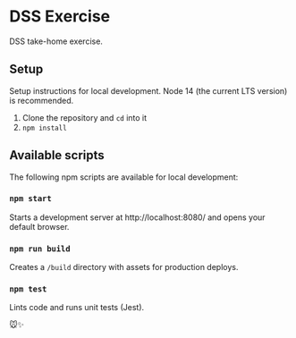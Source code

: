 # DSS Exercise
DSS take-home exercise.

## Setup
Setup instructions for local development. Node 14 (the current LTS version) is recommended.

1. Clone the repository and `cd` into it
2. `npm install`

## Available scripts
The following npm scripts are available for local development:

### `npm start`
Starts a development server at http://localhost:8080/ and opens your default browser.

### `npm run build`
Creates a `/build` directory with assets for production deploys.

### `npm test`
Lints code and runs unit tests (Jest).

🐭✨

